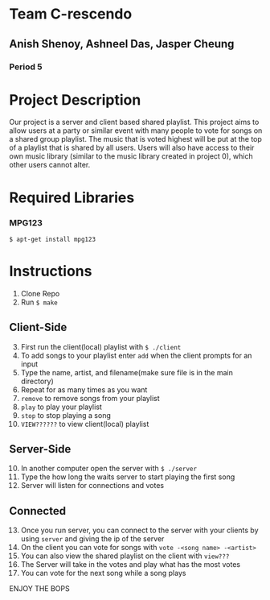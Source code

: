 # Team C-rescendo 
## Anish Shenoy, Ashneel Das, Jasper Cheung
### Period 5

# Project Description
Our project is a server and client based shared playlist. This project aims to allow users at a party or similar event with many people to vote for songs on a shared group playlist. The music that is voted highest will be put at the top of a playlist that is shared by all users. Users will also have access to their own music library (similar to the music library created in project 0), which other users cannot alter.

# Required Libraries 
### MPG123
```
$ apt-get install mpg123
```

# Instructions
1. Clone Repo 
2. Run `$ make`
## Client-Side
3. First run the client(local) playlist with `$ ./client`
4. To add songs to your playlist enter `add` when the client prompts for an input
5. Type the name, artist, and filename(make sure file is in the main directory)
6. Repeat for as many times as you want
7. `remove` to remove songs from your playlist
8. `play` to play your playlist
9. `stop` to stop playing a song
10. `VIEW??????` to view client(local) playlist
## Server-Side
10. In another computer open the server with `$ ./server`
11. Type the how long the waits server to start playing the first song
12. Server will listen for connections and votes
## Connected
13. Once you run server, you can connect to the server with your clients
by using `server` and giving the ip of the server
14. On the client you can vote for songs with `vote -<song name> -<artist>`
15. You can also view the shared playlist on the client with `view???`
16. The Server will take in the votes and play what has the most votes
17. You can vote for the next song while a song plays

ENJOY THE BOPS
